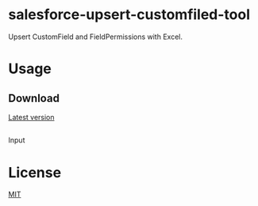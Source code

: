 # salesforce-upsert-customfiled-tool
Upsert CustomField and FieldPermissions with Excel.

# Usage
## Download
[Latest version](/LICENSE)

## 
Input 

# License
[MIT](/LICENSE)
